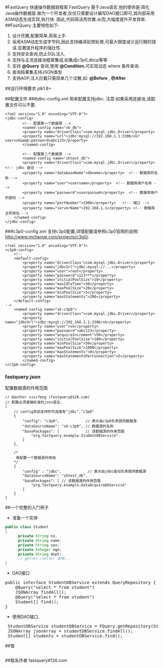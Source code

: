#FastQuery 快速操作数据层框架
FastQuery 基于Java语言.他的使命是:简化Java操作数据层.做为一个开发者,仅仅只需要设计编写DAO接口即可,其内部采用ASM动态生成实现,执行快. 因此,代码简洁而优雅.从而,大幅度提升开发效率.
##FastQuery 主要特性如下:
1. 设计优雅,配置简单,简易上手.
2. 采用ASM动态生成字节码,因此支持编译前预处理,可最大限度减少运行期的错误.显著提升程序的强壮性.
3. 支持安全查询,防止SQL注入.
4. 支持与主流连接池框架集成,如集成c3p0,dbcp等等
5. 支持 **@Query** 查询,使用 **@Condition**,可实现动态 where 条件查询.
6. 查询结果集支持JSON类型
7. 支持AOP,注入拦截只需简单几个注解,如: **@Before** , **@After**

##运行环境要求
jdk1.8+

##配置文件
###jdbc-config.xml
用来配置支持jdbc. 注意:如果采用连接池,该配置文件可以不要.
```
<?xml version="1.0" encoding="UTF-8"?>
<jdbc-config>  
        <!-- 配置第一个数据源 -->
        <named-config name="xk_db">  
        <property name="driverClass">com.mysql.jdbc.Driver</property>  
        <property name="url">jdbc:mysql://192.168.1.1:3306/xk?user=xk&amp;password=abc123</property>
        </named-config>

        <!-- 配置第二个数据源 -->
        <named-config name="shtest_db">  
        <property name="driverClass">com.mysql.jdbc.Driver</property>  <!-- jdbc 驱动 -->
        <property name="databaseName">dbname</property>  <!-- 数据库的名称 -->
        <property name="user">username</property>  <!-- 数据库用户名称 -->
        <property name="password">userpasswd</property>  <!-- 数据库用户的密码 --> 
        <property name="portNumber">3306</property>   <!-- 端口 -->
        <property name="serverName">192.168.1.1</property> <!-- 数据库主机地址 -->
    </named-config>
</jdbc-config>
```
###c3p0-config.xml
支持c3p0配置,详情配置请参照c3p0官网的说明: http://www.mchange.com/projects/c3p0/.
```
<?xml version="1.0" encoding="UTF-8"?>
<c3p0-config>  
    <!--
    <default-config>  
        <property name="driverClass">com.mysql.jdbc.Driver</property>  
        <property name="jdbcUrl">jdbc:mysql://...</property>
        <property name="user">root</property>  
        <property name="password">123***</property>  
        <property name="initialPoolSize">10</property>  
        <property name="maxIdleTime">30</property>  
        <property name="maxPoolSize">20</property>  
        <property name="minPoolSize">5</property>  
        <property name="maxStatements">200</property>  
    </default-config> 
-->   
    <named-config name="xk-c3p0">  
        <property name="driverClass">com.mysql.jdbc.Driver</property>  
        <property name="jdbcUrl">jdbc:mysql://192.168.1.1:3306/xk</property>  
        <property name="user">xk</property>  
        <property name="password">abc123</property>  
        <property name="acquireIncrement">50</property>  
        <property name="initialPoolSize">100</property>  
        <property name="minPoolSize">50</property>  
        <property name="maxPoolSize">1000</property>
        <property name="maxStatements">0</property>  
        <property name="maxStatementsPerConnection">5</property>     
        </named-config> 
</c3p0-config>
```
### fastquery.json
配置数据源的作用范围
```
// @author xixifeng (fastquery@126.com)
// 配置必须遵循标准的json语法.
[
    // config目前支持的可选值有"jdbc","c3p0"
    {
        "config": "c3p0",            // 表示由c3p0负责提供数据源
        "dataSourceName": "xk-c3p0", // 数据源的名称
        "basePackages": [            // 该数据源的作用范围
            "org.fastquery.example.StudentDBService"
        ]
    },
    
    /*
     再配置一个数据源作用域
    */
    {
        "config" : "jdbc",            // 表示由jdbc驱动负责提供数据源
        "dataSourceName": "shtest_db",
        "basePackages": [ // 该数据源的作用范围
            "org.fastquery.example.DataAcquireDbService"
        ]
    }
]
```
##一个完整的入门例子
- 准备一个实体

```java
public class Student
{
      private String no;
      private String name;
      private String sex;
      private Integer age;
      private String dept;
      // getter /setter 省略...
} 
```

- DAO接口
<pre>
public interface StudentDBService extends QueryRepository {
    @Query("select * from student")
    JSONArray findAll();
    @Query("select * from student")
    Student[] find();      
}
</pre>

- 使用DAO接口.
<pre>
 StudentDBService studentDBService = FQuery.getRepository(StudentDBService.class);
 JSONArray jsonArray = studentDBService.findAll();
 Student[] students = studentDBService.find(); 
</pre>

##查
```

```

##联系作者
fastquery#126.com
